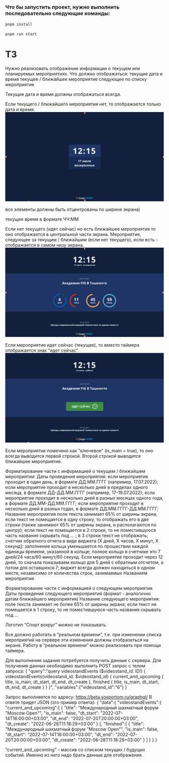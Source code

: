 ### Что бы запустить проект, нужно выполнить последовательно следующие команды:

```bash
pnpm install
```

```bash
pnpm run start
```



# ТЗ  
Нужно реализовать отображение информации о текущем или планируемых мероприятиях.
Что должно отображаться:
текущие дата и время
текущее / ближайшее мероприятие
следующее по списку мероприятие


Текущие дата и время должны отображаться всегда.

Если текущего / ближайшего мероприятия нет, то отображается только дата и время.
![Alt text](./readme_files/withoutEvents.png)


все элементы должны быть отцентрованы по ширине экрана)


текущее время в формате ЧЧ:ММ


Если нет текущего (идет сейчас) но есть ближайшее мероприятия то оно отображается в центральной части экрана.
Мероприятие, следующее за текущим / ближайшим (если нет текущего), если есть - отображается в самом низу экрана.
![Alt text](./readme_files/with%20event.png)

Если мероприятие идет сейчас (текущее), то вместо таймера отображается знак “идет сейчас”.
![Alt text](./readme_files/event_now.png)

Если мероприятие помечено как “ключевое” (is_main = true), то оно всегда выводится первой строкой. Второй строкой выводится ближайшее мероприятие.


Форматирование части с информацией о текущем / ближайшем мероприятии:
Даты проведения мероприятия:
если мероприятие проходит в один день, в формате ДД.ММ.ГГГГ (например, 17.07.2022);
если мероприятие проходит в несколько дней в пределах одного месяца, в формате ДД-ДД.ММ.ГГГГ (например, 17-19.07.2022);
если мероприятие проходит в несколько дней в разных месяцах одного года, в формате ДД.ММ-ДД.ММ.ГГГГ;
если мероприятие проходит в несколько дней в разных годах, в формате ДД.ММ.ГГГГ-ДД.ММ.ГГГГ;
Название мероприятия
поле текста занимает 65% от ширины экрана;
если текст не помещается в одну строку, то отображать его в две строки (также занимают 65% от ширины экрана, и располагаются по центру);
если текст не помещается в 2 строки, то не поместившуюся часть названия скрывать под ... ;
в 3 строки текст не отображать;
счетчик обратного отчета в виде виджета  [Х дней, Х часов, Х минут, Х секунд]:
заполнение кольца уменьшается по прошествии каждой единицы времени, указанной в кольце;
полное кольцо в счетчике это 7 дней/24 часа/60 минут/60 секунд. Если мероприятие проходит через 12 дней, то сначала показываем кольцо для 5 дней с обратным отсчетом, а потом для оставшихся 7;
виджет всегда должен находиться в одном месте, независимо от количества строк, занимаемых Названием мероприятия

Форматирование части с информацией о следующем мероприятии
Даты проведения следующего мероприятия (формат - аналогично датам ближайшего мероприятия)
Название следующего мероприятия:
поле текста занимает не более 65% от ширины экрана;
если текст не помещается в 1 строку, то не поместившуюся часть названия скрывать под …


Логотип “Спорт вокруг” можно не показывать.


Все должно работать в “реальном времени”, т.е. при изменении списка мероприятий на сервере эти изменения должны отобразиться на экране. Работу в “реальном времени” можно реализовать при помощи таймера.


Для выполнения задания потребуется получить данные с сервера.
Для получения данных необходимо выполнить POST запрос с телом запроса:
{
"query":"query videostandEvents ($videostand_id: ID!) { videostandEvents(videostand_id: $videostand_id) { current_and_upcoming { title, is_main, dt_start, dt_end, dt_create }, finished { title, is_main, dt_start, dt_end, dt_create } } }",
"variables":{"videostand_id":"6"}
}

Запрос выполняется по адресу: https://beta.sosportom.ru/graphql/
В ответе придет JSON (это пример ответа):
{
"data":{
"videostandEvents":{
"current_and_upcoming":[
{
"title": "Международный шахматный форум \"Moscow Open\"",
"is_main": false,
"dt_start": "2022-07-14T16:00:00+03:00",
"dt_end": "2022-07-20T20:00:00+03:00",
"dt_create": "2022-06-28T11:18:29+03:00"
}
],
"finished":[
{
"title": "Международный шахматный форум \"Moscow Open\"",
"is_main": false,
"dt_start": "2022-07-14T16:00:00+03:00",
"dt_end": "2022-07-20T20:00:00+03:00",
"dt_create": "2022-06-28T11:18:29+03:00"
}
]
}
}
}

“current_and_upcoming” - массив со списком текущих / будущих событий. Именно из него надо брать данные для отображения.
